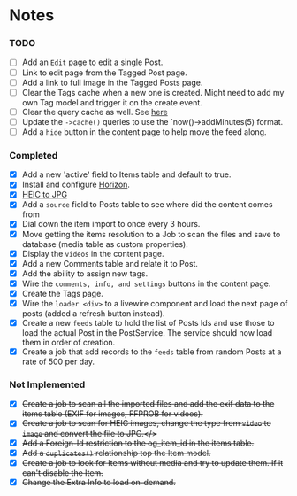 # Notes

### TODO
- [ ] Add an `Edit` page to edit a single Post.
- [ ] Link to edit page from the Tagged Post page.
- [ ] Add a link to full image in the Tagged Posts page.
- [ ] Clear the Tags cache when a new one is created. Might need to add my own Tag model and trigger it on the create event.
- [ ] Clear the query cache as well. See [here](https://github.com/Laragear/CacheQuery#forgetting-results-with-a-key)
- [ ] Update the `->cache()` queries to use the `now()->addMinutes(5) format.
- [ ] Add a `hide` button in the content page to help move the feed along.

### Completed
- [x] Add a new 'active' field to Items table and default to true.
- [x] Install and configure [Horizon](https://laravel.com/docs/9.x/horizon).
- [x] [HEIC to JPG](https://blog.genijaho.dev/how-to-add-support-for-heic-images-with-imagemagick-in-php)
- [x] Add a `source` field to Posts table to see where did the content comes from
- [x] Dial down the item import to once every 3 hours.
- [x] Move getting the items resolution to a Job to scan the files and save to database (media table as custom properties).
- [x] Display the `videos` in the content page.
- [x] Add a new Comments table and relate it to Post.
- [x] Add the ability to assign new tags.
- [x] Wire the `comments, info, and settings` buttons in the content page.
- [x] Create the Tags page.
- [x] Wire the `loader <div>` to a livewire component and load the next page of posts (added a refresh button instead).
- [x] Create a new `feeds` table to hold the list of Posts Ids and use those to load the actual Post in the PostService. The service should now load them in order of creation.
- [x] Create a job that add records to the `feeds` table from random Posts at a rate of 500 per day.

### Not Implemented
- [x] <del>Create a job to scan all the imported files and add the exif data to the items table (EXIF for images, FFPROB for videos).</del>
- [x] <del>Create a job to scan for HEIC images, change the type from `video` to `image` and convert the file to JPG.</>
- [x] <del>Add a Foreign-Id restriction to the og_item_id in the items table.</dev>
- [x] <del>Add a `duplicates()` relationship top the Item model.<del>
- [x] <del>Create a job to look for Items without media and try to update them. If it can't disable the Item.</del>
- [x] <del>Change the Extra Info to load on-demand.</del>
